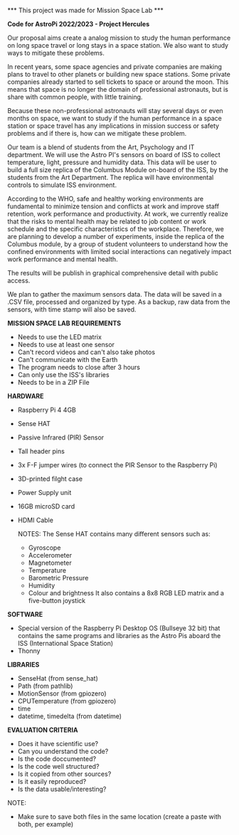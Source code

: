 *** This project was made for Mission Space Lab ***

**Code for AstroPi 2022/2023 - Project Hercules**

Our proposal aims create a analog mission to study the human performance on long space travel or long stays in a space station. We also want to study ways to mitigate these problems.

In recent years, some space agencies and private companies are making plans to travel to other planets or building new space stations. Some private companies already started to sell tickets to space or around the moon. This means that space is no longer the domain of professional astronauts, but is share with common people, with little training.

Because these non-professional astronauts will stay several days or even months on space, we want to study if the human performance in a space station or space travel has any implications in mission success or safety problems and if there is, how can we mitigate these problem.

Our team is a blend of students from the Art, Psychology and IT department. We will use the Astro PI's sensors on board of ISS to collect temperature, light, pressure and humidity data. This data will be user to build a full size replica of the Columbus Module on-board of the ISS, by the students from the Art Department. The replica will have environmental controls to simulate ISS environment.

According to the WHO, safe and healthy working environments are fundamental to minimize tension and conflicts at work and improve staff retention, work performance and productivity. At work, we currently realize that the risks to mental health may be related to job content or work schedule and the specific characteristics of the workplace. Therefore, we are planning to develop a number of experiments, inside the replica of the Columbus module, by a group of student volunteers to understand how the confined environments with limited social interactions can negatively impact work performance and mental health. 

The results will be publish in graphical comprehensive detail with public access.

We plan to gather the maximum sensors data. The data will be saved in a .CSV file, processed and organized by type. As a backup, raw data from the sensors, with time stamp will also be saved.


**MISSION SPACE LAB REQUIREMENTS**
- Needs to use the LED matrix
- Needs to use at least one sensor
- Can't record videos and can't also take photos
- Can't communicate with the Earth
- The program needs to close after 3 hours
- Can only use the ISS's libraries
- Needs to be in a ZIP File

**HARDWARE**
- Raspberry Pi 4 4GB
- Sense HAT
- Passive Infrared (PIR) Sensor
- Tall header pins
- 3x F-F jumper wires (to connect the PIR Sensor to the Raspberry Pi)
- 3D-printed filght case
- Power Supply unit
- 16GB microSD card
- HDMI Cable

  NOTES:
  The Sense HAT contains many different sensors such as:
    - Gyroscope
    - Accelerometer
    - Magnetometer
    - Temperature
    - Barometric Pressure
    - Humidity
    - Colour and brightness
    It also contains a 8x8 RGB LED matrix and a five-button joystick

**SOFTWARE**
- Special version of the Raspberry Pi Desktop OS (Bullseye 32 bit) that contains the same programs and libraries as the Astro Pis aboard the ISS (International Space Station)
- Thonny 

**LIBRARIES**
- SenseHat (from sense_hat)
- Path (from pathlib)
- MotionSensor (from gpiozero)
- CPUTemperature (from gpiozero)
- time
- datetime, timedelta (from datetime)

**EVALUATION CRITERIA**
- Does it have scientific use?
- Can you understand the code?
- Is the code doccumented?
- Is the code well structured?
- Is it copied from other sources?
- Is it easily reproduced?
- Is the data usable/interesting?

NOTE:
- Make sure to save both files in the same location (create a paste with both, per example)
